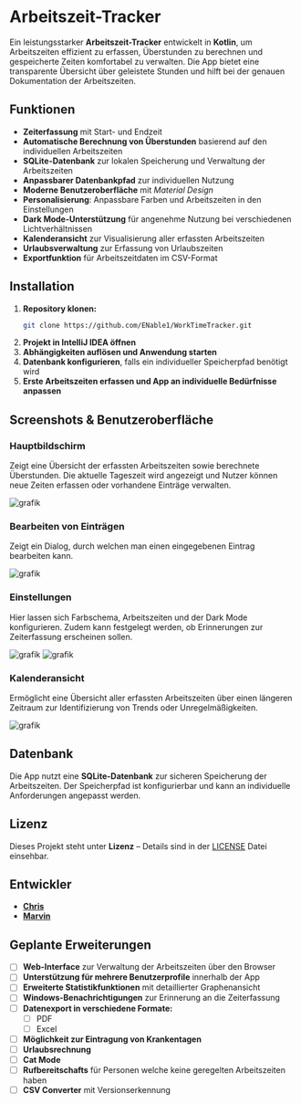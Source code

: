 # Arbeitszeit-Tracker

Ein leistungsstarker **Arbeitszeit-Tracker** entwickelt in **Kotlin**, um Arbeitszeiten effizient zu erfassen, Überstunden zu berechnen und gespeicherte Zeiten komfortabel zu verwalten. Die App bietet eine transparente Übersicht über geleistete Stunden und hilft bei der genauen Dokumentation der Arbeitszeiten.

## Funktionen
- **Zeiterfassung** mit Start- und Endzeit
- **Automatische Berechnung von Überstunden** basierend auf den individuellen Arbeitszeiten
- **SQLite-Datenbank** zur lokalen Speicherung und Verwaltung der Arbeitszeiten
- **Anpassbarer Datenbankpfad** zur individuellen Nutzung
- **Moderne Benutzeroberfläche** mit *Material Design*
- **Personalisierung**: Anpassbare Farben und Arbeitszeiten in den Einstellungen
- **Dark Mode-Unterstützung** für angenehme Nutzung bei verschiedenen Lichtverhältnissen
- **Kalenderansicht** zur Visualisierung aller erfassten Arbeitszeiten
- **Urlaubsverwaltung** zur Erfassung von Urlaubszeiten
- **Exportfunktion** für Arbeitszeitdaten im CSV-Format

## Installation

1. **Repository klonen:**
   ```sh
   git clone https://github.com/ENable1/WorkTimeTracker.git
   ```
2. **Projekt in IntelliJ IDEA öffnen**
3. **Abhängigkeiten auflösen und Anwendung starten**
4. **Datenbank konfigurieren**, falls ein individueller Speicherpfad benötigt wird
5. **Erste Arbeitszeiten erfassen und App an individuelle Bedürfnisse anpassen**

## Screenshots & Benutzeroberfläche

### **Hauptbildschirm**
Zeigt eine Übersicht der erfassten Arbeitszeiten sowie berechnete Überstunden. Die aktuelle Tageszeit wird angezeigt und Nutzer können neue Zeiten erfassen oder vorhandene Einträge verwalten.

![grafik](https://github.com/user-attachments/assets/5d54e8f0-5265-4218-a06b-fd5f0fac58fa)

### **Bearbeiten von Einträgen**
Zeigt ein Dialog, durch welchen man einen eingegebenen Eintrag bearbeiten kann.

![grafik](https://github.com/user-attachments/assets/c473a0ba-d352-4786-b1df-f3ed85166612)

### **Einstellungen**
Hier lassen sich Farbschema, Arbeitszeiten und der Dark Mode konfigurieren. Zudem kann festgelegt werden, ob Erinnerungen zur Zeiterfassung erscheinen sollen.

![grafik](https://github.com/user-attachments/assets/59233733-0793-4c7f-a9f1-360045ddc604)
![grafik](https://github.com/user-attachments/assets/c855ac7f-b111-4d65-b408-99ef28dd2194)


### **Kalenderansicht**
Ermöglicht eine Übersicht aller erfassten Arbeitszeiten über einen längeren Zeitraum zur Identifizierung von Trends oder Unregelmäßigkeiten.

![grafik](https://github.com/user-attachments/assets/01f13d16-9b3c-40ad-b06c-e0e477ca2bba)

## Datenbank
Die App nutzt eine **SQLite-Datenbank** zur sicheren Speicherung der Arbeitszeiten. Der Speicherpfad ist konfigurierbar und kann an individuelle Anforderungen angepasst werden.

## Lizenz
Dieses Projekt steht unter **Lizenz** – Details sind in der [LICENSE](LICENSE) Datei einsehbar.

## Entwickler
- **[Chris](https://github.com/ENable1)**
- **[Marvin](https://github.com/DonMarv00)**

## Geplante Erweiterungen
- [ ] **Web-Interface** zur Verwaltung der Arbeitszeiten über den Browser
- [ ] **Unterstützung für mehrere Benutzerprofile** innerhalb der App
- [ ] **Erweiterte Statistikfunktionen** mit detaillierter Graphenansicht
- [ ] **Windows-Benachrichtigungen** zur Erinnerung an die Zeiterfassung
- [ ] **Datenexport in verschiedene Formate:**
    - [ ] PDF
    - [ ] Excel
- [ ] **Möglichkeit zur Eintragung von Krankentagen**
- [ ] **Urlaubsrechnung**
- [ ] **Cat Mode**
- [ ] **Rufbereitschafts** für Personen welche keine geregelten Arbeitszeiten haben
- [ ] **CSV Converter** mit Versionserkennung
